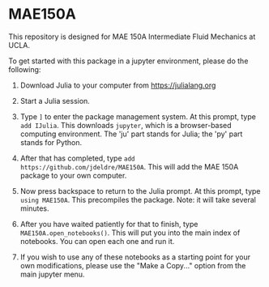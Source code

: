 # MAE150A

This repository is designed for MAE 150A Intermediate Fluid Mechanics at UCLA.

To get started with this package in a jupyter environment, please do the following:

1. Download Julia to your computer from https://julialang.org

2. Start a Julia session.

3. Type `]` to enter the package management system. At this prompt, type `add IJulia`. This downloads `jupyter`, which is a browser-based computing environment. The 'ju' part stands for Julia; the 'py' part stands for Python.

4. After that has completed, type `add https://github.com/jdeldre/MAE150A`. This will add
the MAE 150A package to your own computer.

5. Now press backspace to return to the Julia prompt. At this prompt, type `using MAE150A`. This precompiles the package. Note: it will take several minutes.

6. After you have waited patiently for that to finish, type `MAE150A.open_notebooks()`. This will put you into the main index of notebooks. You can open each one and run it.

7. If you wish to use any of these notebooks as a starting point for your own modifications, please use the "Make a Copy..." option from the main jupyter menu.

